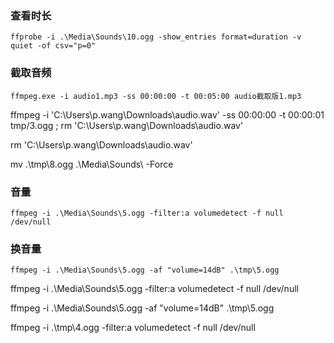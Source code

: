 ### 查看时长
```ffprobe -i .\Media\Sounds\10.ogg -show_entries format=duration -v quiet -of csv="p=0"```
### 截取音频
```ffmpeg.exe -i audio1.mp3 -ss 00:00:00 -t 00:05:00 audio截取版1.mp3```

ffmpeg -i 'C:\Users\p.wang\Downloads\audio.wav' -ss 00:00:00 -t 00:00:01 tmp/3.ogg ; rm 'C:\Users\p.wang\Downloads\audio.wav'

rm 'C:\Users\p.wang\Downloads\audio.wav'

mv .\tmp\8.ogg .\Media\Sounds\ -Force


### 音量
```ffmpeg -i .\Media\Sounds\5.ogg -filter:a volumedetect -f null /dev/null```


### 换音量
```ffmpeg -i .\Media\Sounds\5.ogg -af "volume=14dB" .\tmp\5.ogg```

ffmpeg -i .\Media\Sounds\5.ogg -filter:a volumedetect -f null /dev/null

ffmpeg -i .\Media\Sounds\5.ogg -af "volume=14dB" .\tmp\5.ogg

ffmpeg -i .\tmp\4.ogg -filter:a volumedetect -f null /dev/null